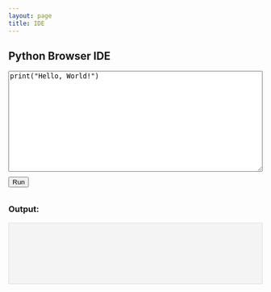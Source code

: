 ```yaml
---
layout: page
title: IDE
---
```


<html lang="en">
<head>
  <link rel="stylesheet" href="https://cdn.jsdelivr.net/npm/codemirror@5.65.16/lib/codemirror.css">
  <script src="https://cdn.jsdelivr.net/npm/codemirror@5.65.16/lib/codemirror.js"></script>
  <script src="https://cdn.jsdelivr.net/npm/codemirror@5.65.16/mode/python/python.js"></script>
  <script src="https://cdn.jsdelivr.net/npm/codemirror@5.65.16/addon/edit/closebrackets.js"></script>
  <script src="https://cdn.jsdelivr.net/npm/codemirror@5.65.16/addon/hint/show-hint.js"></script>
  <link rel="stylesheet" href="https://cdn.jsdelivr.net/npm/codemirror@5.65.16/addon/hint/show-hint.css">
  <script src="https://cdn.jsdelivr.net/npm/codemirror@5.65.16/addon/hint/python-hint.js"></script>
  <script src="https://cdn.jsdelivr.net/npm/codemirror@5.65.16/addon/edit/matchbrackets.js"></script>

  <style>
    .CodeMirror {
      border: 1px solid #ddd;
      height: auto;
      min-height: 200px;
      font-family: monospace;
      font-size: 14px;
      line-height: 1.5;
    }

    .CodeMirror-scroll {
      overflow: auto !important;
      max-height: 400px;
    }

    .CodeMirror::-webkit-scrollbar {
      width: 10px;
      height: 10px;
    }

    .CodeMirror::-webkit-scrollbar-track {
      background: #f1f1f1;
      border-radius: 5px;
    }

    .CodeMirror::-webkit-scrollbar-thumb {
      background: #888;
      border-radius: 5px;
    }

    .CodeMirror::-webkit-scrollbar-thumb:hover {
      background: #555;
    }

    .CodeMirror {
      scrollbar-width: thin;
      scrollbar-color: #888 #f1f1f1;
    }

    textarea { width: 100%; height: 200px; font-family: monospace; }
    #output-box { 
      background: #f4f4f4; 
      padding: 10px; 
      border: 1px solid #ddd; 
      min-height: 100px; 
      white-space: pre-wrap; 
      font-family: monospace;
    }
    .error-text { color: red; } /* Class for error text */
    button { margin: 10px 0; }
    #status { font-style: italic; color: #555; }
    button:disabled { opacity: 0.5; }
  </style>
  <script src="https://cdn.jsdelivr.net/pyodide/v0.23.4/full/pyodide.js"></script>
</head>
<body>
  <h2>Python Browser IDE</h2>
  <textarea id="code">print("Hello, World!")</textarea>
  <script>
    const editor = CodeMirror.fromTextArea(document.getElementById('code'), {
      mode: 'python',
      theme: 'material',
      lineNumbers: true,
      indentUnit: 4,
      tabSize: 4,
      indentWithTabs: true,
      autoCloseBrackets: true,
      matchBrackets: true,
      extraKeys: {
        "Ctrl-Space": "autocomplete",
        "Ctrl-Enter": function(cm) { runCode(); },
        "Alt-Up": "swapLineUp",
        "Alt-Down": "swapLineDown"
      }
    });

    editor.on("inputRead", function(cm, change) {
      if (change.origin !== "paste") {
        const cursor = cm.getCursor();
        const token = cm.getTokenAt(cursor);
        if (/[a-zA-Z.]/.test(change.text[0]) && !/\d/.test(token.string)) {
          CodeMirror.commands.autocomplete(cm, null, {
            completeSingle: false
          });
        }
      }
    });

    editor.on("change", function(cm, change) {
      if (change.origin === "+input" && !cm.state.completionActive) {
        setTimeout(function() {
          cm.execCommand("autocomplete");
        }, 100);
      }
    });
  </script>
  <br />
  <button id="runBtn" onclick="runCode()">Run</button>
  <span id="status"></span>
  <h3>Output:</h3>
  <div id="output-box"></div>

  <script>
    let pyodide;

    async function loadPyodideAndRun() {
      pyodide = await loadPyodide({
        indexURL: "https://cdn.jsdelivr.net/pyodide/v0.23.4/full/"
      });
      console.log("Pyodide loaded");
      await pyodide.loadPackage(["numpy", "matplotlib"]);
      console.log("numpy and matplotlib loaded");
    }

    loadPyodideAndRun();

    async function runCode() {
      const code = editor.getValue();
      const outputBox = document.getElementById("output-box");
      const runBtn = document.getElementById("runBtn");
      const statusEl = document.getElementById("status");

      // Clear previous content
      outputBox.innerHTML = "";
      statusEl.innerText = "Running...";
      runBtn.disabled = true;

      if (!pyodide) {
        outputBox.innerHTML = '<span class="error-text">Pyodide is still loading, please wait...</span>';
        statusEl.innerText = "";
        runBtn.disabled = false;
        return;
      }

      try {
        pyodide.runPython(`
          import sys
          import io
          sys.stdout = io.StringIO()
          sys.stderr = io.StringIO()  # Capture errors too
        `);
        pyodide.runPython(code);
        const output = pyodide.runPython("sys.stdout.getvalue()");
        const error = pyodide.runPython("sys.stderr.getvalue()");
        
        // Combine output and error in the same box
        if (output) {
          outputBox.innerText = output;
        }
        if (error) {
          const errorSpan = document.createElement('span');
          errorSpan.className = 'error-text';
          errorSpan.innerText = error;
          outputBox.appendChild(errorSpan);
        }
      } catch (err) {
        const errorSpan = document.createElement('span');
        errorSpan.className = 'error-text';
        errorSpan.innerText = err.message;
        outputBox.appendChild(errorSpan);
      }

      statusEl.innerText = "";
      runBtn.disabled = false;
    }
  </script>
</body>
</html>